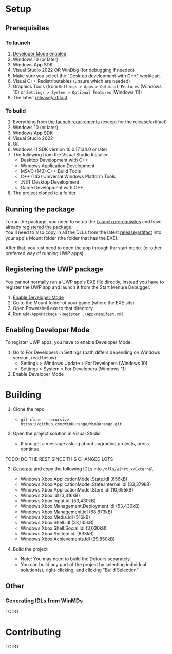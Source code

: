 # Setup

## Prerequisites

### To launch
1. [Developer Mode enabled](#enabling-developer-mode)
2. Windows 10 (or later)
3. Windows App SDK
4. Visual Studio 2022 OR WinDbg (for debugging if needed)
5. Make sure you select the "Desktop development with C++" workload.
6. Visual C++ Redistributables (unsure which are needed)
7. Graphics Tools (from `Settings > Apps > Optional Features` (Windows 10) or `Settings > System > Optional Features` (Windows 11))
8. The latest [release](https://github.com/WinDurango/WinDurango/releases)/[artifact](https://github.com/WinDurango/WinDurango/actions/workflows/msbuild.yml)

### To build

1. Everything from [the launch requirements](#to-launch) (except for the release/artifact)
2. Windows 10 (or later)
3. Windows App SDK
4. Visual Studio 2022
5. Git
6. Windows 11 SDK version 10.0.17134.0 or later
7. The following from the Visual Studio Installer
   - Desktop Development with C++
   - Windows Application Development
   - MSVC (143) C++ Build Tools
   - C++ (143) Universal Windows Platform Tools
   - .NET Desktop Development
   - Game Development with C++
8. The project cloned to a folder

## Running the package

To run the package, you need to setup the [Launch prerequisites](#to-launch) and have already [registered the package](#registering-the-uwp-package).   
You'll need to also copy in all the DLLs from the latest [release](https://github.com/WinDurango/WinDurango/releases)/[artifact](https://github.com/WinDurango/WinDurango/actions/workflows/msbuild.yml) into your app's Mount folder (the folder that has the EXE).  

After that, you just need to open the app through the start menu. (or other preferred way of running UWP apps)

## Registering the UWP package

You cannot normally run a UWP app's EXE file directly, instead you have to register the UWP app and launch it from the Start Menu/a Debugger.

1. [Enable Developer Mode](#enabling-developer-mode)
2. Go to the Mount folder of your game (where the EXE sits)
3. Open Powershell.exe to that directory
4. Run `Add-AppXPackage -Register .\AppxManifest.xml`

## Enabling Developer Mode

To register UWP apps, you have to enable Developer Mode.

1. Go to For Developers in Settings (path differs depending on Windows version, read below)
   - Settings > Windows Update > For Developers (Windows 10)
   - Settings > System > For Developers (Windows 11)
2. Enable Developer Mode

# Building

1. Clone the repo  
   - `git clone --recursive https://github.com/WinDurango/WinDurango.git`


2. Open the project solution in Visual Studio   
   - If you get a message asking about upgrading projects, press continue.

TODO: DO THE REST SINCE THIS CHANGED LOTS

3. [Generate](#generating-idls-from-winmds) and copy the following IDLs into `/dlls/winrt_x/External`
   - Windows.Xbox.ApplicationModel.State.idl (656kB)
   - Windows.Xbox.ApplicationModel.State.Internal.idl (33,379kB)
   - Windows.Xbox.ApplicationModel.Store.idl (10,655kB)
   - Windows.Xbox.idl (3,316kB)
   - Windows.Xbox.Input.idl (53,430kB)
   - Windows.Xbox.Management.Deployment.idl (53,430kB)
   - Windows.Xbox.Management.idl (68,873kB)
   - Windows.Xbox.Media.idl (516kB)
   - Windows.Xbox.Shell.idl (33,135kB)
   - Windows.Xbox.Shell.Social.idl (3,030kB)
   - Windows.Xbox.System.idl (833kB)
   - Windows.Xbox.Achievements.idl (29,850kB)


4. Build the project   
   - Note: You may need to build the Detours separately.
   - You can build any part of the project by selecting individual solution(s), right-clicking, and clicking "Build Selection"
   
## Other
### Generating IDLs from WinMDs
TODO

# Contributing
TODO
